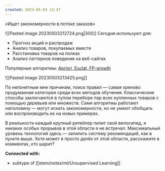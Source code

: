 ```yaml
---
created: 2023-05-03 13:47
---
```


«Ищет закономерности в потоке заказов»

![[Pasted image 20230503212724.png|300]]
Сегодня используют для:
-   Прогноз акций и распродаж
-   Анализ товаров, покупаемых вместе
-   Расстановка товаров на полках
-   Анализ паттернов поведения на веб-сайтах

Популярные алгоритмы: 
[Apriori, Euclat, FP-growth](https://en.wikipedia.org/wiki/Association_rule_learning#Algorithms)

![[Pasted image 20230503213425.png]]

По непонятным мне причинам, поиск правил — самая хреново продуманная категория среди всех методов обучения. Классические способы заключаются в тупом переборе пар всех купленных товаров с помощью деревьев или множеств. Сами алгоритмы работают наполовину — могут искать закономерности, но не умеют обобщать или воспроизводить их на новых примерах.

В реальности каждый крупный ритейлер пилит свой велосипед, и никаких особых прорывов в этой области я не встречал. Максимальный уровень технологий здесь — запилить систему рекомендаций, как в пункте выше. Хотя может я просто далёк от этой области, расскажите в комментах, кто шарит?








**Connected with:**
- subtype of [[stem/notes/ml/Unsupervised Learning]]



